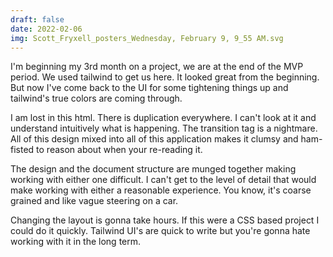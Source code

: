 ```yaml
---
draft: false
date: 2022-02-06
img: Scott_Fryxell_posters_Wednesday, February 9, 9_55 AM.svg
---
```


I'm beginning my 3rd month on a project, we are at the end of the MVP period. We used tailwind to get us here. It looked great from the beginning. But now I've come back to the UI for some tightening things up and tailwind's true colors are coming through.

I am lost in this html. There is duplication everywhere. I can't look at it and understand intuitively what is happening. The transition tag is a nightmare. All of this design mixed into all of this application makes it clumsy and ham-fisted to reason about when your re-reading it.

The design and the document structure are munged together making working with either one difficult. I can't get to the level of detail that would make working with either a reasonable experience. You know, it's coarse grained and like vague steering on a car.

Changing the layout is gonna take hours. If this were a CSS based project I could do it quickly. Tailwind UI's are quick to write but you're gonna hate working with it in the long term.
